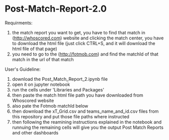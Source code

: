 # Post-Match-Report-2.0

Requirments:
1. the match report you want to get, you have to find that match in (http://whoscored.com) website and clicking the match center, you have to download the html file (just click CTRL+S, and it will download the html file of that page)
2. you need to go to the (http://fotmob.com) and find the matchId of that match in the url of that match

User's Guideline:
1. download the Post_Match_Report_2.ipynb file
2. open it on jupyter notebook
3. run the cells under 'Libraries and Packages'
4. then paste the match html file path you have downloaded from Whoscored website
5. also pate the Fotmob matchId below
6. then download the xT_Grid.csv and teams_name_and_id.csv files from this repository and put those file paths where instructed
7. then following the reamining instructions explained in the notebook and runnuing the remaining cells will give you the output Post Match Reports and other dashboards

